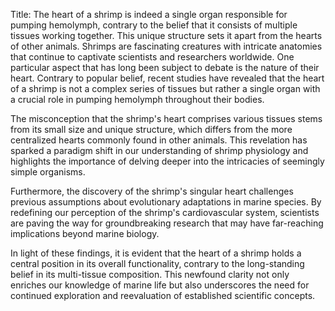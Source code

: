 Title: The heart of a shrimp is indeed a single organ responsible for pumping hemolymph, contrary to the belief that it consists of multiple tissues working together. This unique structure sets it apart from the hearts of other animals.
Shrimps are fascinating creatures with intricate anatomies that continue to captivate scientists and researchers worldwide. One particular aspect that has long been subject to debate is the nature of their heart. Contrary to popular belief, recent studies have revealed that the heart of a shrimp is not a complex series of tissues but rather a single organ with a crucial role in pumping hemolymph throughout their bodies.

The misconception that the shrimp's heart comprises various tissues stems from its small size and unique structure, which differs from the more centralized hearts commonly found in other animals. This revelation has sparked a paradigm shift in our understanding of shrimp physiology and highlights the importance of delving deeper into the intricacies of seemingly simple organisms.

Furthermore, the discovery of the shrimp's singular heart challenges previous assumptions about evolutionary adaptations in marine species. By redefining our perception of the shrimp's cardiovascular system, scientists are paving the way for groundbreaking research that may have far-reaching implications beyond marine biology.

In light of these findings, it is evident that the heart of a shrimp holds a central position in its overall functionality, contrary to the long-standing belief in its multi-tissue composition. This newfound clarity not only enriches our knowledge of marine life but also underscores the need for continued exploration and reevaluation of established scientific concepts.